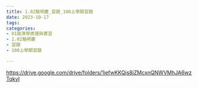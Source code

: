 ```yaml
---
title: 1.02駱明慶_習題_100上學期習題
date: 2023-10-17
tags: 
categories:
- 01經濟學原理與實習
- 1.02駱明慶
- 習題
- 100上學期習題

---
```

https://drive.google.com/drive/folders/1jefwKKQjs8jZMcxnQNWVMhJA6wzTqkyI
